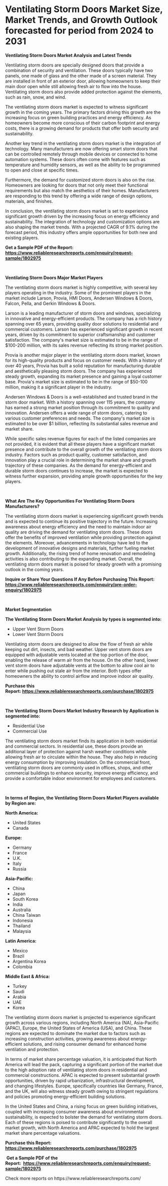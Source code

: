 <p><h1>Ventilating Storm Doors Market Size, Market Trends, and Growth Outlook forecasted for period from 2024 to 2031</h1></p><p><strong>Ventilating Storm Doors Market Analysis and Latest Trends</strong></p>
<p><p>Ventilating storm doors are specially designed doors that provide a combination of security and ventilation. These doors typically have two panels, one made of glass and the other made of a screen material. They are installed in front of an exterior door, allowing homeowners to keep their main door open while still allowing fresh air to flow into the house. Ventilating storm doors also provide added protection against the elements, such as rain, snow, and wind.</p><p>The ventilating storm doors market is expected to witness significant growth in the coming years. The primary factors driving this growth are the increasing focus on green building practices and energy efficiency. As homeowners become more conscious of their carbon footprint and energy costs, there is a growing demand for products that offer both security and sustainability.</p><p>Another key trend in the ventilating storm doors market is the integration of technology. Many manufacturers are now offering smart storm doors that can be controlled remotely through mobile devices or connected to home automation systems. These doors often come with features such as temperature and humidity sensors, as well as the ability to be programmed to open and close at specific times.</p><p>Furthermore, the demand for customized storm doors is also on the rise. Homeowners are looking for doors that not only meet their functional requirements but also match the aesthetics of their homes. Manufacturers are responding to this trend by offering a wide range of design options, materials, and finishes.</p><p>In conclusion, the ventilating storm doors market is set to experience significant growth driven by the increasing focus on energy efficiency and sustainability. The integration of technology and customization options are also shaping the market trends. With a projected CAGR of 9.1% during the forecast period, this industry offers ample opportunities for both new and existing players.</p></p>
<p><strong>Get a Sample PDF of the Report:&nbsp; <a href="https://www.reliableresearchreports.com/enquiry/request-sample/1802975">https://www.reliableresearchreports.com/enquiry/request-sample/1802975</a></strong></p>
<p>&nbsp;</p>
<p><strong>Ventilating Storm Doors Major Market Players</strong></p>
<p><p>The ventilating storm doors market is highly competitive, with several key players operating in the industry. Some of the prominent players in the market include Larson, Provia, HMI Doors, Andersen Windows & Doors, Falcon, Pella, and Gerkin Windows & Doors.</p><p>Larson is a leading manufacturer of storm doors and windows, specializing in innovative and energy-efficient products. The company has a rich history spanning over 65 years, providing quality door solutions to residential and commercial customers. Larson has experienced significant growth in recent years, driven by its commitment to superior craftsmanship and customer satisfaction. The company's market size is estimated to be in the range of $100-200 million, with its sales revenue reflecting its strong market position.</p><p>Provia is another major player in the ventilating storm doors market, known for its high-quality products and focus on customer needs. With a history of over 40 years, Provia has built a solid reputation for manufacturing durable and aesthetically pleasing storm doors. The company has experienced steady growth, expanding its market presence and gaining a loyal customer base. Provia's market size is estimated to be in the range of $50-100 million, making it a significant player in the industry.</p><p>Andersen Windows & Doors is a well-established and trusted brand in the storm door market. With a history spanning over 115 years, the company has earned a strong market position through its commitment to quality and innovation. Andersen offers a wide range of storm doors, catering to various customer preferences and needs. The company's market size is estimated to be over $1 billion, reflecting its substantial sales revenue and market share.</p><p>While specific sales revenue figures for each of the listed companies are not provided, it is evident that all these players have a significant market presence and contribute to the overall growth of the ventilating storm doors industry. Factors such as product quality, customer satisfaction, and innovation play a crucial role in determining the market share and growth trajectory of these companies. As the demand for energy-efficient and durable storm doors continues to increase, the market is expected to witness further expansion, providing ample growth opportunities for the key players.</p></p>
<p>&nbsp;</p>
<p><strong>What Are The Key Opportunities For Ventilating Storm Doors Manufacturers?</strong></p>
<p><p>The ventilating storm doors market is experiencing significant growth trends and is expected to continue its positive trajectory in the future. Increasing awareness about energy efficiency and the need to maintain indoor air quality are driving the demand for ventilating storm doors. These doors offer the benefits of improved ventilation while providing protection against the elements. Moreover, advancements in technology have led to the development of innovative designs and materials, further fueling market growth. Additionally, the rising trend of home renovation and remodeling activities is also contributing to the expanding market. Overall, the ventilating storm doors market is poised for steady growth with a promising outlook in the coming years.</p></p>
<p><strong>Inquire or Share Your Questions If Any Before Purchasing This Report: <a href="https://www.reliableresearchreports.com/enquiry/pre-order-enquiry/1802975">https://www.reliableresearchreports.com/enquiry/pre-order-enquiry/1802975</a></strong></p>
<p>&nbsp;</p>
<p><strong>Market Segmentation</strong></p>
<p><strong>The Ventilating Storm Doors Market Analysis by types is segmented into:</strong></p>
<p><ul><li>Upper Vent Storm Doors</li><li>Lower Vent Storm Doors</li></ul></p>
<p><p>Ventilating storm doors are designed to allow the flow of fresh air while keeping out dirt, insects, and bad weather. Upper vent storm doors are equipped with adjustable vents located at the top portion of the door, enabling the release of warm air from the house. On the other hand, lower vent storm doors have adjustable vents at the bottom to allow cool air to enter while pushing out stale air from the interior. Both types offer homeowners the ability to control airflow and improve indoor air quality.</p></p>
<p><strong>Purchase this Report:&nbsp;<a href="https://www.reliableresearchreports.com/purchase/1802975">https://www.reliableresearchreports.com/purchase/1802975</a></strong></p>
<p>&nbsp;</p>
<p><strong>The Ventilating Storm Doors Market Industry Research by Application is segmented into:</strong></p>
<p><ul><li>Residential Use</li><li>Commercial Use</li></ul></p>
<p><p>The ventilating storm doors market finds its application in both residential and commercial sectors. In residential use, these doors provide an additional layer of protection against harsh weather conditions while allowing fresh air to circulate within the house. They also help in reducing energy consumption by improving insulation. On the commercial front, ventilating storm doors are commonly used in offices, shops, and other commercial buildings to enhance security, improve energy efficiency, and provide a comfortable indoor environment for employees and customers.</p></p>
<p>&nbsp;</p>
<p><strong>In terms of Region, the Ventilating Storm Doors Market Players available by Region are:</strong></p>
<p>
    <p> <strong> North America: </strong>
        <ul>
            <li>United States</li>
            <li>Canada</li>
        </ul>
        </p> 
    <p> <strong> Europe: </strong>
        <ul>
            <li>Germany</li>
            <li>France</li>
            <li>U.K.</li>
            <li>Italy</li>
            <li>Russia</li>
        </ul>
        </p> 
    <p> <strong> Asia-Pacific: </strong>
        <ul>
            <li>China</li>
            <li>Japan</li>
            <li>South Korea</li>
            <li>India</li>
            <li>Australia</li>
            <li>China Taiwan</li>
            <li>Indonesia</li>
            <li>Thailand</li>
            <li>Malaysia</li>
        </ul>
        </p> 
    <p> <strong> Latin America: </strong>
        <ul>
            <li>Mexico</li>
            <li>Brazil</li>
            <li>Argentina Korea</li>
            <li>Colombia</li>
        </ul>
        </p> 
    <p> <strong> Middle East & Africa: </strong>
        <ul>
            <li>Turkey</li>
            <li>Saudi</li>
            <li>Arabia</li>
            <li>UAE</li>
            <li>Korea</li>
        </ul>
    </p>
    </p>
<p><p>The ventilating storm doors market is projected to experience significant growth across various regions, including North America (NA), Asia-Pacific (APAC), Europe, the United States of America (USA), and China. These regions are expected to dominate the market due to factors such as increasing construction activities, growing awareness about energy-efficient solutions, and rising consumer demand for enhanced home ventilation and protection.</p><p>In terms of market share percentage valuation, it is anticipated that North America will lead the pack, capturing a significant portion of the market due to the high adoption rate of ventilating storm doors in residential and commercial constructions. APAC is expected to present substantial growth opportunities, driven by rapid urbanization, infrastructural development, and changing lifestyles. Europe, specifically countries like Germany, France, and the UK, will also witness steady growth owing to stringent regulations and policies promoting energy-efficient building solutions.</p><p>In the United States and China, a rising focus on green building initiatives, coupled with increasing consumer awareness about environmental sustainability, is expected to bolster the demand for ventilating storm doors. Each of these regions is poised to contribute significantly to the overall market growth, with North America and APAC expected to hold the largest market share percentage valuations.</p></p>
<p><strong>Purchase this Report: <a href="https://www.reliableresearchreports.com/purchase/1802975">https://www.reliableresearchreports.com/purchase/1802975</a></strong></p>
<p>&nbsp;<strong>Get a Sample PDF of the Report:&nbsp;&nbsp;<a href="https://www.reliableresearchreports.com/enquiry/request-sample/1802975">https://www.reliableresearchreports.com/enquiry/request-sample/1802975</a></strong></p>
<p><strong></strong></p>
<p>Check more reports on https://www.reliableresearchreports.com/</p>